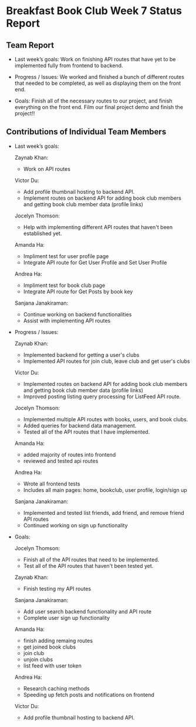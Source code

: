 # Breakfast Book Club Week 7 Status Report
## Team Report
- Last week’s goals: Work on finishing API routes that have yet to be implemented fully from frontend to backend. 

- Progress / Issues: We worked and finished a bunch of different routes that needed to be completed, as well as displaying them on the front end. 

- Goals: Finish all of the necessary routes to our project, and finish everything on the front end. Film our final project demo and finish the project!! 

## Contributions of Individual Team Members
- Last week’s goals:
  
  Zaynab Khan:
  - Work on API routes

  Victor Du:
  - Add profile thumbnail hosting to backend API.
  - Implement routes on backend API for adding book club members and getting book club member data (profile links)

  Jocelyn Thomson:
  - Help with implementing different API routes that haven't been established yet.
  
  Amanda Ha:
  - Impliment test for user profile page
  - Integrate API route for Get User Profile and Set User Profile

  Andrea Ha:
  - Impliment test for book club page
  - Integrate API route for Get Posts by book key
  
  Sanjana Janakiraman:
  - Continue working on backend functionalities
  - Assist with implementing API routes

- Progress / Issues:

  Zaynab Khan:
  - Implemented backend for getting a user's clubs
  - Implemented API routes for join club, leave club and get user's clubs

  Victor Du:
  - Implemented routes on backend API for adding book club members and getting book club member data (profile links)
  - Improved posting listing query processing for ListFeed API route.


  Jocelyn Thomson:
  - Implemented multiple API routes with books, users, and book clubs. 
  - Added queries for backend data management. 
  - Tested all of the API routes that I have implemented. 
  
  Amanda Ha:
  - added majority of routes into frontend
  - reviewed and tested api routes
  
  Andrea Ha:
  - Wrote all frontend tests
  - Includes all main pages: home, bookclub, user profile, login/sign up


  Sanjana Janakiraman:
  - Implemented and tested list friends, add friend, and remove friend API routes
  - Continued working on sign up functionality

- Goals:

  Jocelyn Thomson:
  - Finish all of the API routes that need to be implemented.
  - Test all of the API routes that haven't been tested yet.

  Zaynab Khan:
  - Finish testing my API routes

  Sanjana Janakiraman:
  - Add user search backend functionality and API route
  - Complete user sign up functionality

  Amanda Ha:
  - finish adding remaing routes
  - get joined book clubs
  - join club
  - unjoin clubs
  - list feed with user token

  Andrea Ha:
  - Research caching methods
  - Speeding up fetch posts and notifications on frontend

  Victor Du:
  - Add profile thumbnail hosting to backend API.


